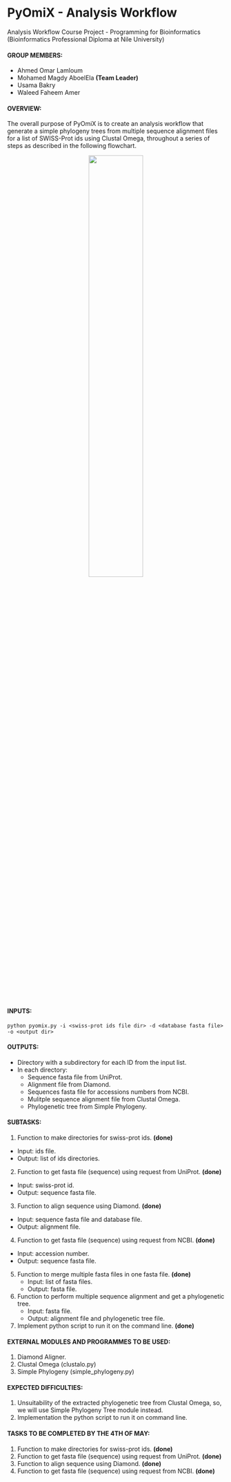 # PyOmiX - Analysis Workflow
Analysis Workflow Course Project - Programming for Bioinformatics (Bioinformatics Professional Diploma at Nile University)

#### GROUP MEMBERS:
- Ahmed Omar Lamloum
- Mohamed Magdy AboelEla **(Team Leader)**
- Usama Bakry
- Waleed Faheem Amer

#### OVERVIEW:
The overall purpose of PyOmiX is to create an analysis workflow that generate a simple phylogeny trees from multiple sequence alignment files for a list of SWISS-Prot ids using Clustal Omega, throughout a series of steps as described in the following flowchart.

<p align="center">
  <img src="https://github.com/ubakry/pyomix/blob/master/workflow.png"  width="50%" height="50%">
</p>

#### INPUTS:
```
python pyomix.py -i <swiss-prot ids file dir> -d <database fasta file> -o <output dir>
``` 

#### OUTPUTS:
- Directory with a subdirectory for each ID from the input list.
- In each directory:
    * Sequence fasta file from UniProt.
    * Alignment file from Diamond.
    * Sequences fasta file for accessions numbers from NCBI.
    * Mulitple sequence alignment file from Clustal Omega.
    * Phylogenetic tree from Simple Phylogeny.

#### SUBTASKS:
01. Function to make directories for swiss-prot ids. **(done)**
   * Input: ids file.
   * Output: list of ids directories.
02. Function to get fasta file (sequence) using request from UniProt. **(done)**
   * Input: swiss-prot id.
   * Output: sequence fasta file.
03. Function to align sequence using Diamond. **(done)**
   * Input: sequence fasta file and database file.
   * Output: alignment file.
04. Function to get fasta file (sequence) using request from NCBI. **(done)**
   * Input: accession number.
   * Output: sequence fasta file.
05. Function to merge multiple fasta files in one fasta file. **(done)**
    * Input: list of fasta files.
    * Output: fasta file.
06. Function to perform multiple sequence alignment and get a phylogenetic tree.
    * Input: fasta file.
    * Output: alignment file and phylogenetic tree file.
07. Implement python script to run it on the command line. **(done)**

#### EXTERNAL MODULES AND PROGRAMMES TO BE USED:
01. Diamond Aligner.
02. Clustal Omega (clustalo.py)
03. Simple Phylogeny (simple_phylogeny.py)

#### EXPECTED DIFFICULTIES:
01. Unsuitability of the extracted phylogenetic tree from Clustal Omega, so, we will use Simple Phylogeny Tree module instead.
02. Implementation the python script to run it on command line.

#### TASKS TO BE COMPLETED BY THE 4TH OF MAY:
01. Function to make directories for swiss-prot ids. **(done)**
02. Function to get fasta file (sequence) using request from UniProt. **(done)**
03. Function to align sequence using Diamond. **(done)**
04. Function to get fasta file (sequence) using request from NCBI. **(done)**
